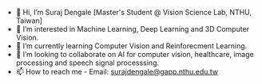 - 👋 Hi, I’m Suraj Dengale
[Master's Student @ Vision Science Lab, NTHU, Taiwan]
- 👀 I’m interested in Machine Learning, Deep Learning and 3D Computer Vision.
- 🌱 I’m currently learning Computer Vision and Reinforecment Learning.
- 💞️ I’m looking to collaborate on AI for computer vision, healthcare, image processing and speech signal processsing.
- 📫 How to reach me - Email: surajdengale@gapp.nthu.edu.tw

<!---
snd-ml/snd-ml is a ✨ special ✨ repository because its `README.md` (this file) appears on your GitHub profile.
You can click the Preview link to take a look at your changes.
--->
